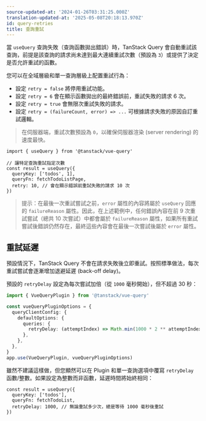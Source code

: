 ```yaml
---
source-updated-at: '2024-01-26T03:31:25.000Z'
translation-updated-at: '2025-05-08T20:18:13.970Z'
id: query-retries
title: 查詢重試
---
```


當 `useQuery` 查詢失敗（查詢函數拋出錯誤）時，TanStack Query 會自動重試該查詢，前提是該查詢的請求尚未達到最大連續重試次數（預設為 `3`）或提供了決定是否允許重試的函數。

您可以在全域層級和單一查詢層級上配置重試行為：

- 設定 `retry = false` 將停用重試功能。
- 設定 `retry = 6` 會在顯示函數拋出的最終錯誤前，重試失敗的請求 6 次。
- 設定 `retry = true` 會無限次重試失敗的請求。
- 設定 `retry = (failureCount, error) => ...` 可根據請求失敗的原因自訂重試邏輯。

> 在伺服器端，重試次數預設為 `0`，以確保伺服器渲染 (server rendering) 的速度最快。

```tsx
import { useQuery } from '@tanstack/vue-query'

// 讓特定查詢重試指定次數
const result = useQuery({
  queryKey: ['todos', 1],
  queryFn: fetchTodoListPage,
  retry: 10, // 會在顯示錯誤前重試失敗的請求 10 次
})
```

> 提示：在最後一次重試嘗試之前，`error` 屬性的內容將屬於 `useQuery` 回應的 `failureReason` 屬性。因此，在上述範例中，任何錯誤內容在前 9 次重試嘗試（總共 10 次嘗試）中都會屬於 `failureReason` 屬性，如果所有重試嘗試後錯誤仍然存在，最終這些內容會在最後一次嘗試後屬於 `error` 屬性。

## 重試延遲

預設情況下，TanStack Query 不會在請求失敗後立即重試。按照標準做法，每次重試嘗試會逐漸增加退避延遲 (back-off delay)。

預設的 `retryDelay` 設定為每次嘗試加倍（從 `1000` 毫秒開始），但不超過 30 秒：

```ts
import { VueQueryPlugin } from '@tanstack/vue-query'

const vueQueryPluginOptions = {
  queryClientConfig: {
    defaultOptions: {
      queries: {
        retryDelay: (attemptIndex) => Math.min(1000 * 2 ** attemptIndex, 30000),
      },
    },
  },
}
app.use(VueQueryPlugin, vueQueryPluginOptions)
```

雖然不建議這樣做，但您顯然可以在 Plugin 和單一查詢選項中覆寫 `retryDelay` 函數/整數。如果設定為整數而非函數，延遲時間將始終相同：

```tsx
const result = useQuery({
  queryKey: ['todos'],
  queryFn: fetchTodoList,
  retryDelay: 1000, // 無論重試多少次，總是等待 1000 毫秒後重試
})
```
